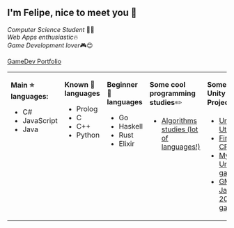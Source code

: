 ## I'm Felipe, nice to meet you 👋

*Computer Science Student* 👨‍💻
<br>
*Web Apps enthusiastic*🔥
<br>
*Game Development lover*🎮😍
<br>

[GameDev Portfolio](https://www.instagram.com/euplayy/)

<table><tr><td valign="top" width="10%">

**Main ⭐ languages:** 
- C#
- JavaScript
- Java

</td><td valign="top" width="10%">
  
**Known 🧠 languages**
- Prolog
- C
- C++
- Python

</td><td valign="top" width="15%">
  
**Beginner 💩 languages**
- Go
- Haskell
- Rust
- Elixir

</td><td valign="top" width="35%">

**Some cool programming studies**✏️
- [Algorithms studies (lot of languages!)](https://github.com/felipe-higino/algorithms-implementations-register)

</td><td valign="top" width="35%">

**Some cool Unity Projects**🎲🎮
- [Unity Utilities](https://github.com/felipe-higino/my-unity-utils)
- [Firebase CRUD](https://github.com/felipe-higino/unity-firebase-crud)
- [My first Unity game](https://github.com/felipe-higino/first-unity-game)
- [GMTK Jam 2020 game](https://github.com/Rouem/FervorousWare_GMTK2020)

</td></tr></table>

<!--
**felipe-higino/felipe-higino** is a ✨ _special_ ✨ repository because its `README.md` (this file) appears on your GitHub profile.

Here are some ideas to get you started:

- 🔭 I’m currently working on ...
- 🌱 I’m currently learning ...
- 👯 I’m looking to collaborate on ...
- 🤔 I’m looking for help with ...
- 💬 Ask me about ...
- 📫 How to reach me: ...
- 😄 Pronouns: ...
- ⚡ Fun fact: ...
-->
